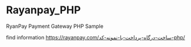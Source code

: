 # Rayanpay_PHP
RyanPay Payment Gateway PHP Sample

find information 
https://rayanpay.com/ساخت-درگاه-پرداخت-با-نمونه-کد-php/
